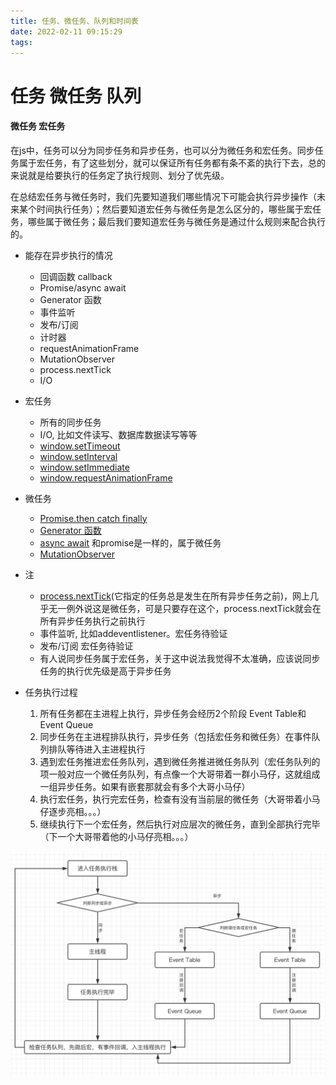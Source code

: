 ```yaml
---
title: 任务、微任务、队列和时间表
date: 2022-02-11 09:15:29
tags:
---
```

# 任务 微任务 队列 

#### 微任务 宏任务

在js中，任务可以分为同步任务和异步任务，也可以分为微任务和宏任务。同步任务属于宏任务，有了这些划分，就可以保证所有任务都有条不紊的执行下去，总的来说就是给要执行的任务定了执行规则、划分了优先级。

在总结宏任务与微任务时，我们先要知道我们哪些情况下可能会执行异步操作（未来某个时间执行任务）；然后要知道宏任务与微任务是怎么区分的，哪些属于宏任务，哪些属于微任务；最后我们要知道宏任务与微任务是通过什么规则来配合执行的。

- 能存在异步执行的情况
  - 回调函数 callback
  - Promise/async await
  - Generator 函数
  - 事件监听
  - 发布/订阅
  - 计时器
  - requestAnimationFrame
  - MutationObserver
  - process.nextTick
  - I/O

- 宏任务
  - 所有的同步任务
  - I/O, 比如文件读写、数据库数据读写等等
  - [window.setTimeout](https://developer.mozilla.org/zh-CN/docs/Web/API/Window/setTimeout)
  - [window.setInterval](https://developer.mozilla.org/zh-CN/docs/Web/API/Window/setInterval)
  - [window.setImmediate](https://developer.mozilla.org/zh-CN/docs/Web/API/Window/setImmediate)
  - [window.requestAnimationFrame](https://developer.mozilla.org/zh-CN/docs/Web/API/window/requestAnimationFrame)

- 微任务
  - [Promise.then catch finally](https://developer.mozilla.org/zh-CN/docs/Web/JavaScript/Reference/Global_Objects/Promise)
  - [Generator 函数](https://developer.mozilla.org/zh-CN/docs/Web/JavaScript/Reference/Global_Objects/Generator)
  - [async await](https://es6.ruanyifeng.com/#docs/async) 和promise是一样的，属于微任务
  - [MutationObserver](https://developer.mozilla.org/zh-CN/docs/Web/API/MutationObserver)

- 注
  - [process.nextTick](http://nodejs.cn/api/process.html#process_process_nexttick_callback_args)(它指定的任务总是发生在所有异步任务之前)，网上几乎无一例外说这是微任务，可是只要存在这个，process.nextTick就会在所有异步任务执行之前执行
  - 事件监听, 比如addeventlistener。宏任务待验证
  - 发布/订阅 宏任务待验证
  - 有人说同步任务属于宏任务，关于这中说法我觉得不太准确，应该说同步任务的执行优先级是高于异步任务

- 任务执行过程
  1. 所有任务都在主进程上执行，异步任务会经历2个阶段 Event Table和Event Queue
  2. 同步任务在主进程排队执行，异步任务（包括宏任务和微任务）在事件队列排队等待进入主进程执行
  3. 遇到宏任务推进宏任务队列，遇到微任务推进微任务队列（宏任务队列的项一般对应一个微任务队列，有点像一个大哥带着一群小马仔，这就组成一组异步任务。如果有嵌套那就会有多个大哥小马仔）
  4. 执行宏任务，执行完宏任务，检查有没有当前层的微任务（大哥带着小马仔逐步亮相。。。）
  5. 继续执行下一个宏任务，然后执行对应层次的微任务，直到全部执行完毕（下一个大哥带着他的小马仔亮相。。。）

![task](../img/task.jpeg)
